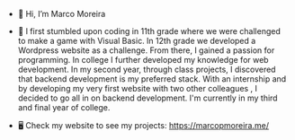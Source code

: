 - 👋 Hi, I’m Marco Moreira

- 👀 I first stumbled upon coding in 11th grade where we were challenged to make a game with Visual Basic. In 12th grade we developed a Wordpress website as a challenge. From there, I gained a passion for programming. In college I further developed my knowledge for web development. In my second year, through class projects, I discovered that backend development is my preferred stack. With an internship and by developing my very first website with two other colleagues , I decided to go all in on backend development. I'm currently in my third and final year of college.

- 🖥️  Check my website to see my projects: https://marcopmoreira.me/

<!---
MMoreira01/MMoreira01 is a ✨ special ✨ repository because its `README.md` (this file) appears on your GitHub profile.
You can click the Preview link to take a look at your changes.
--->

